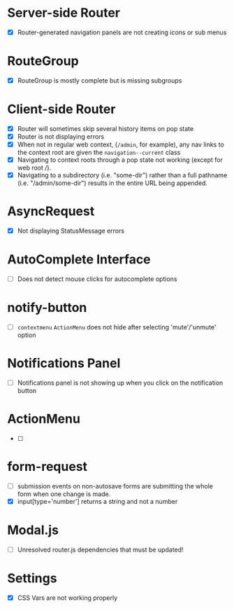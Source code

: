# Server-side Router
- [x] Router-generated navigation panels are not creating icons or sub menus

# RouteGroup
- [x] RouteGroup is mostly complete but is missing subgroups

# Client-side Router
- [x] Router will sometimes skip several history items on pop state
- [x] Router is not displaying errors 
- [x] When not in regular web context, (`/admin`, for example), any nav links to the context root are given the `navigation--current` class
- [x] Navigating to context roots through a pop state not working (except for web root /).
- [x] Navigating to a subdirectory (i.e. "some-dir") rather than a full pathname (i.e. "/admin/some-dir") results in the entire URL being appended.

# AsyncRequest
- [x] Not displaying StatusMessage errors

# AutoComplete Interface
- [ ] Does not detect mouse clicks for autocomplete options

# notify-button
- [ ] `contextmenu` `ActionMenu` does not hide after selecting 'mute'/'unmute' option

# Notifications Panel
- [ ] Notifications panel is not showing up when you click on the notification button

# ActionMenu
- [ ] 

# form-request
- [ ] submission events on non-autosave forms are submitting the whole form when one change is made.
- [x] input[type='number'] returns a string and not a number

# Modal.js
- [ ] Unresolved router.js dependencies that must be updated! <!-- Should I just rebuild modal.js from scratch? -->

# Settings
- [x] CSS Vars are not working properly